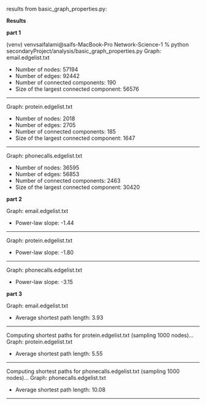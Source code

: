 results from basic_graph_properties.py:

**Results**

**part 1**

(venv) venvsaifalami@saifs-MacBook-Pro Network-Science-1 % python secondaryProject/analysis/basic_graph_properties.py
Graph: email.edgelist.txt
  - Number of nodes: 57194
  - Number of edges: 92442
  - Number of connected components: 190
  - Size of the largest connected component: 56576
--------------------------------------------------
Graph: protein.edgelist.txt
  - Number of nodes: 2018
  - Number of edges: 2705
  - Number of connected components: 185
  - Size of the largest connected component: 1647
--------------------------------------------------
Graph: phonecalls.edgelist.txt
  - Number of nodes: 36595
  - Number of edges: 56853
  - Number of connected components: 2463
  - Size of the largest connected component: 30420

**part 2**

Graph: email.edgelist.txt
  - Power-law slope: -1.44
--------------------------------------------------
Graph: protein.edgelist.txt
  - Power-law slope: -1.80
--------------------------------------------------
Graph: phonecalls.edgelist.txt
  - Power-law slope: -3.15

**part 3**

Graph: email.edgelist.txt
  - Average shortest path length: 3.93
--------------------------------------------------
Computing shortest paths for protein.edgelist.txt (sampling 1000 nodes)...
Graph: protein.edgelist.txt
  - Average shortest path length: 5.55
--------------------------------------------------
Computing shortest paths for phonecalls.edgelist.txt (sampling 1000 nodes)...
Graph: phonecalls.edgelist.txt
  - Average shortest path length: 10.08
--------------------------------------------------

